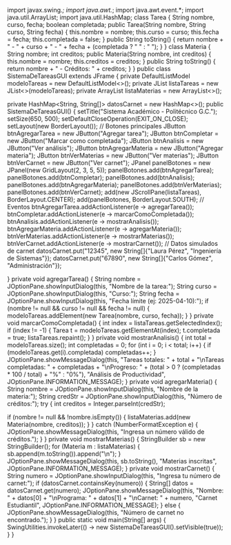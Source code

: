 import javax.swing.*;
import java.awt.*;
import java.awt.event.*;
import java.util.ArrayList;
import java.util.HashMap;
class Tarea {
String nombre, curso, fecha;
boolean completada;
public Tarea(String nombre, String curso, String fecha) {
this.nombre = nombre;
this.curso = curso;
this.fecha = fecha;
this.completada = false;
}
public String toString() {
return nombre + " - " + curso + " - " + fecha + (completada ? " " : " ");
}
}
class Materia {
String nombre;
int creditos;
public Materia(String nombre, int creditos) {
this.nombre = nombre;
this.creditos = creditos;
}
public String toString() {
return nombre + " - Créditos: " + creditos;
}
}
public class SistemaDeTareasGUI extends JFrame {
private DefaultListModel<Tarea> modeloTareas = new DefaultListModel<>();
private JList<Tarea> listaTareas = new JList<>(modeloTareas);
private ArrayList<Materia> listaMaterias = new ArrayList<>();

private HashMap<String, String[]> datosCarnet = new HashMap<>();
public SistemaDeTareasGUI() {
setTitle("Sistema Académico - Politécnico G.C.");
setSize(650, 500);
setDefaultCloseOperation(EXIT_ON_CLOSE);
setLayout(new BorderLayout());
// Botones principales
JButton btnAgregarTarea = new JButton("Agregar tarea");
JButton btnCompletar = new JButton("Marcar como completada");
JButton btnAnalisis = new JButton("Ver análisis");
JButton btnAgregarMateria = new JButton("Agregar materia");
JButton btnVerMaterias = new JButton("Ver materias");
JButton btnVerCarnet = new JButton("Ver carnet");
JPanel panelBotones = new JPanel(new GridLayout(2, 3, 5, 5));
panelBotones.add(btnAgregarTarea);
panelBotones.add(btnCompletar);
panelBotones.add(btnAnalisis);
panelBotones.add(btnAgregarMateria);
panelBotones.add(btnVerMaterias);
panelBotones.add(btnVerCarnet);
add(new JScrollPane(listaTareas), BorderLayout.CENTER);
add(panelBotones, BorderLayout.SOUTH);
// Eventos
btnAgregarTarea.addActionListener(e -> agregarTarea());
btnCompletar.addActionListener(e -> marcarComoCompletada());
btnAnalisis.addActionListener(e -> mostrarAnalisis());
btnAgregarMateria.addActionListener(e -> agregarMateria());
btnVerMaterias.addActionListener(e -> mostrarMaterias());
btnVerCarnet.addActionListener(e -> mostrarCarnet());
// Datos simulados de carnet
datosCarnet.put("12345", new String[]{"Laura Pérez", "Ingeniería de Sistemas"});
datosCarnet.put("67890", new String[]{"Carlos Gómez", "Administración"});

}
private void agregarTarea() {
String nombre = JOptionPane.showInputDialog(this, "Nombre de la tarea:");
String curso = JOptionPane.showInputDialog(this, "Curso:");
String fecha = JOptionPane.showInputDialog(this, "Fecha límite (ej: 2025-04-10):");
if (nombre != null && curso != null && fecha != null) {
modeloTareas.addElement(new Tarea(nombre, curso, fecha));
}
}
private void marcarComoCompletada() {
int index = listaTareas.getSelectedIndex();
if (index != -1) {
Tarea t = modeloTareas.getElementAt(index);
t.completada = true;
listaTareas.repaint();
}
}
private void mostrarAnalisis() {
int total = modeloTareas.size();
int completadas = 0;
for (int i = 0; i < total; i++) {
if (modeloTareas.get(i).completada) completadas++;
}
JOptionPane.showMessageDialog(this,
"Tareas totales: " + total +
"\nTareas completadas: " + completadas +
"\nProgreso: " + (total > 0 ? (completadas * 100 / total) + "%" : "0%"),
"Análisis de Productividad", JOptionPane.INFORMATION_MESSAGE);
}
private void agregarMateria() {
String nombre = JOptionPane.showInputDialog(this, "Nombre de la materia:");
String credStr = JOptionPane.showInputDialog(this, "Número de créditos:");
try {
int creditos = Integer.parseInt(credStr);

if (nombre != null && !nombre.isEmpty()) {
listaMaterias.add(new Materia(nombre, creditos));
}
} catch (NumberFormatException e) {
JOptionPane.showMessageDialog(this, "Ingresa un número válido de créditos.");
}
}
private void mostrarMaterias() {
StringBuilder sb = new StringBuilder();
for (Materia m : listaMaterias) {
sb.append(m.toString()).append("\n");
}
JOptionPane.showMessageDialog(this, sb.toString(), "Materias inscritas",
JOptionPane.INFORMATION_MESSAGE);
}
private void mostrarCarnet() {
String numero = JOptionPane.showInputDialog(this, "Ingresa tu número de carnet:");
if (datosCarnet.containsKey(numero)) {
String[] datos = datosCarnet.get(numero);
JOptionPane.showMessageDialog(this,
"Nombre: " + datos[0] + "\nPrograma: " + datos[1] + "\nCarnet: " + numero,
"Carnet Estudiantil", JOptionPane.INFORMATION_MESSAGE);
} else {
JOptionPane.showMessageDialog(this, "Número de carnet no encontrado.");
}
}
public static void main(String[] args) {
SwingUtilities.invokeLater(() -> new SistemaDeTareasGUI().setVisible(true));
}
}
